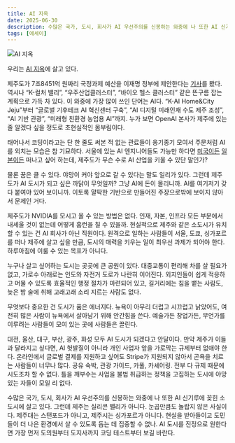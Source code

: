 ```yaml
---
title: AI 지옥
date: 2025-06-30
description: 수많은 국가, 도시, 회사가 AI 우선주의를 신봉하는 와중에 나 또한 AI 신기루에 꽂힌 소도시에 살고 있다.
tags: [에세이]
---
```


![AI 지옥](https://bear-images.sfo2.cdn.digitaloceanspaces.com/archive/02pm.webp)

우리는 [AI 지옥](https://ai-hell.yay.boo)에 살고 있다.

제주도가 7조8451억 원짜리 국정과제 예산을 이재명 정부에 제안한다는 [기사](https://www.jejusori.net/news/articleView.html?idxno=437471)를 봤다. 역시나 “K-컬처 밸리”, “우주산업클러스터”, “바이오 헬스 클러스터” 같은 뜬구름 잡는 계획으로 가득 차 있다. 이 와중에 가장 많이 쓰인 단어는 AI다. “K-AI Home&City Jeju”부터 “글로벌 기후테크 AI 혁신센터 구축”, “AI 디지털 미래인재 수도 제주 조성”, “AI 기반 관광”, “미래형 친환경 농업용 AI”까지. 누가 보면 OpenAI 본사가 제주에 있는 줄 알겠다 싶을 정도로 초현실적인 몸부림이다.

태어나서 코딩이라고는 단 한 줄도 써본 적 없는 관료들이 옹기종기 모여서 주문처럼 AI를 외치는 모습은 참 기묘하다. 서울에 있는 AI 엔지니어들도 가능만 하다면 [미국이든](https://www.chosun.com/economy/tech_it/2024/06/18/GCLGN26TXVDINO2D2Y6WP7Y3QM/) [일본이든](https://www.hankyung.com/article/2025052542081) 떠나고 싶어 하는데, 제주도가 무슨 수로 AI 산업을 키울 수 있단 말인가?

물론 꿈은 클 수 있다. 야망이 커야 앞으로 갈 수 있다는 말도 일리가 있다. 그런데 제주도가 AI 도시가 되고 싶은 까닭이 무엇일까? 그냥 AI에 돈이 몰리니까. AI를 여기저기 갖다 붙여야 있어 보이니까. 이토록 얄팍한 기반으로 만들어진 주장으로밖에 보이지 않아서 문제인 거다. 

제주도가 NVIDIA를 모시고 올 수 있는 방법은 없다. 인재, 자본, 인프라 모든 부분에서 내세울 것이 없는데 어떻게 홈런을 칠 수 있을까. 현실적으로 제주와 같은 소도시가 유치할 수 있는 건 AI 회사가 아닌 직원이다. 원격으로 일하는 사람들이 서울, 도쿄, 싱가포르를 떠나 제주에 살고 싶을 만큼, 도시의 매력을 키우는 일이 최우선 과제가 되어야 한다. 하루아침에 이룰 수 있는 목표가 아니다.

누구나 살고 싶어하는 도시는 곳곳에 큰 공원이 있다. 대중교통이 편리해 차를 살 필요가 없고, 가로수 아래로는 인도와 자전거 도로가 나란히 이어진다. 외지인들이 쉽게 적응하고 머물 수 있도록 효율적인 행정 절차가 마련되어 있고, 길거리에는 침을 뱉는 사람도, 늦은 밤 술에 취해 고래고래 소리 지르는 사람도 없다.

무엇보다 중요한 건 도시가 품은 에너지다. 뉴욕이 아무리 더럽고 시끄럽고 낡았어도, 여전히 많은 사람이 뉴욕에서 살아남기 위해 안간힘을 쓴다. 예술가든 창업가든, 무언가를 이루려는 사람들이 모여 있는 곳에 사람들은 끌린다.

대전, 울산, 대구, 부산, 광주, 화성 모두 AI 도시가 되겠다고 안달이다. 만약 제주가 이들과 달라지고 싶다면, AI 헛발질이 아니라 개인 사업자 앞을 가로막는 규제부터 없애야 한다. 온라인에서 글로벌 결제를 지원하고 싶어도 Stripe가 지원되지 않아서 곤욕을 치르는 사람들이 너무나 많다. 공유 숙박, 관광 가이드, 카풀, 카셰어링. 전부 다 규제 때문에 시도조차 할 수 없다. 틀을 깨부수는 사업을 불법 취급하는 정책을 고집하는 도시에 야망 있는 자들이 모일 리 없다.

수많은 국가, 도시, 회사가 AI 우선주의를 신봉하는 와중에 나 또한 AI 신기루에 꽂힌 소도시에 살고 있다. 그런데 제주는 실리콘 밸리가 아니다. 눈곱만큼도 놀랍지 않은 사실이다. 제주대는 스탠포드가 아니고, 제주시는 싱가포르가 아니다. 현실을 받아들이고 도민들이 더 나은 환경에서 살 수 있도록 돕는 데 집중할 수 없나. AI 도시를 진정으로 원한다면 가장 먼저 도의원부터 도지사까지 코딩 테스트부터 보길 바란다.



